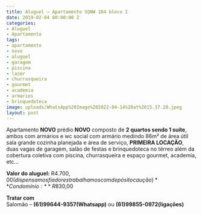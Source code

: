 ```yaml
---
title: Aluguel – Apartamento SQNW 104 bloco I
date: 2019-02-04 00:00:00 Z
categories:
- Aluguel
- Apartamento
tags:
- apartamento
- novo
- aluguel
- garagem
- piscina
- lazer
- churrasqueira
- gourmet
- academia
- armarios
- brinquedoteca
image: uploads/WhatsApp%20Image%202022-04-14%20at%2015.37.20.jpeg
layout: post
---
```


Apartamento **NOVO** prédio **NOVO** composto de **2 quartos sendo 1 suíte**, ambos com armários e wc social com armário medindo 86m² de área útil sala grande cozinha planejada e área de serviço, **PRIMEIRA LOCAÇÃO**,  duas vagas de garagem, salão de festas e brinquedoteca no térreo além da cobertura coletiva com piscina, churrasqueira e espaço gourmet, academia, etc…

**Valor do aluguel:** 
R$4.700,00 (dispensamos fiadores trabalhamos com depósito caução) 
**Condomínio:** 
R$830,00

**Tratar com**  
Salomão – **(61)99644-9357(Whatsapp)** ou **(61)99855-0972(ligações)**
 

